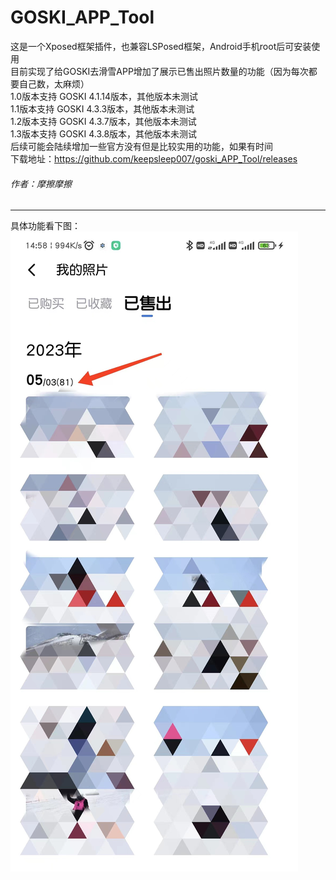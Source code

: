 # GOSKI_APP_Tool
这是一个Xposed框架插件，也兼容LSPosed框架，Android手机root后可安装使用  
目前实现了给GOSKI去滑雪APP增加了展示已售出照片数量的功能（因为每次都要自己数，太麻烦）  
1.0版本支持 GOSKI 4.1.14版本，其他版本未测试  
1.1版本支持 GOSKI 4.3.3版本，其他版本未测试  
1.2版本支持 GOSKI 4.3.7版本，其他版本未测试  
1.3版本支持 GOSKI 4.3.8版本，其他版本未测试  
后续可能会陆续增加一些官方没有但是比较实用的功能，如果有时间  
下载地址：https://github.com/keepsleep007/goski_APP_Tool/releases
###### 作者：摩擦摩擦

---
具体功能看下图：
![示例](https://github.com/keepsleep007/goski_APP_Tool/blob/master/image1.jpg "示例")  
